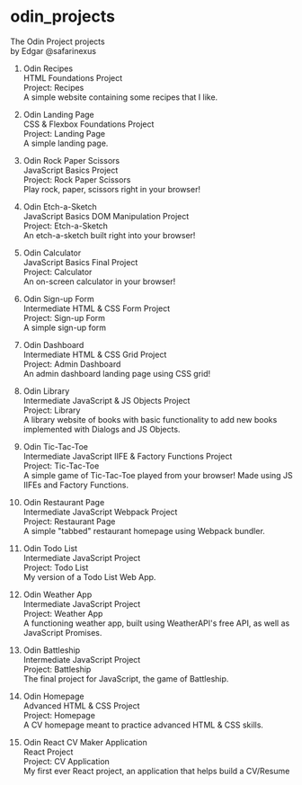 # odin_projects
The Odin Project projects  
by Edgar @safarinexus  
  
1. Odin Recipes  
HTML Foundations Project  
Project: Recipes  
A simple website containing some recipes that I like.  
  
2. Odin Landing Page  
CSS & Flexbox Foundations Project  
Project: Landing Page  
A simple landing page.  
  
3. Odin Rock Paper Scissors  
JavaScript Basics Project  
Project: Rock Paper Scissors  
Play rock, paper, scissors right in your browser!  
  
4. Odin Etch-a-Sketch  
JavaScript Basics DOM Manipulation Project  
Project: Etch-a-Sketch  
An etch-a-sketch built right into your browser!  
  
5. Odin Calculator  
JavaScript Basics Final Project  
Project: Calculator  
An on-screen calculator in your browser!  
  
6. Odin Sign-up Form  
Intermediate HTML & CSS Form Project  
Project: Sign-up Form  
A simple sign-up form  
  
7. Odin Dashboard  
Intermediate HTML & CSS Grid Project  
Project: Admin Dashboard  
An admin dashboard landing page using CSS grid!  
  
8. Odin Library  
Intermediate JavaScript & JS Objects Project  
Project: Library  
A library website of books with basic functionality to add new books implemented with Dialogs and JS Objects.  
  
9. Odin Tic-Tac-Toe  
Intermediate JavaScript IIFE & Factory Functions Project  
Project: Tic-Tac-Toe  
A simple game of Tic-Tac-Toe played from your browser! Made using JS IIFEs and Factory Functions.  
  
10. Odin Restaurant Page  
Intermediate JavaScript Webpack Project  
Project: Restaurant Page  
A simple "tabbed" restaurant homepage using Webpack bundler.  
  
11. Odin Todo List  
Intermediate JavaScript Project  
Project: Todo List  
My version of a Todo List Web App.  
  
12. Odin Weather App  
Intermediate JavaScript Project  
Project: Weather App  
A functioning weather app, built using WeatherAPI's free API, as well as JavaScript Promises.  
  
13. Odin Battleship   
Intermediate JavaScript Project  
Project: Battleship  
The final project for JavaScript, the game of Battleship.   
  
14. Odin Homepage  
Advanced HTML & CSS Project  
Project: Homepage  
A CV homepage meant to practice advanced HTML & CSS skills.  
  
15. Odin React CV Maker Application  
React Project  
Project: CV Application  
My first ever React project, an application that helps build a CV/Resume  
  